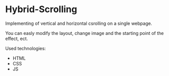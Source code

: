 # Hybrid-Scrolling

Implementing of vertical and horizontal csrolling on a single webpage.

You can easly modify the layout, change image and the starting point of the effect, ect.

Used technologies:
- HTML
- CSS
- JS
